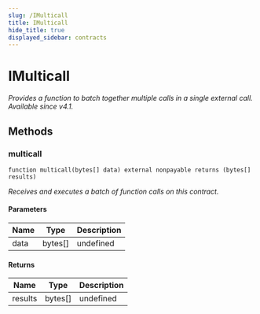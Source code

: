```yaml
---
slug: /IMulticall
title: IMulticall
hide_title: true
displayed_sidebar: contracts
---
```


# IMulticall

_Provides a function to batch together multiple calls in a single external call. *Available since v4.1.*_

## Methods

### multicall

```solidity
function multicall(bytes[] data) external nonpayable returns (bytes[] results)
```

_Receives and executes a batch of function calls on this contract._

#### Parameters

| Name | Type    | Description |
| ---- | ------- | ----------- |
| data | bytes[] | undefined   |

#### Returns

| Name    | Type    | Description |
| ------- | ------- | ----------- |
| results | bytes[] | undefined   |
